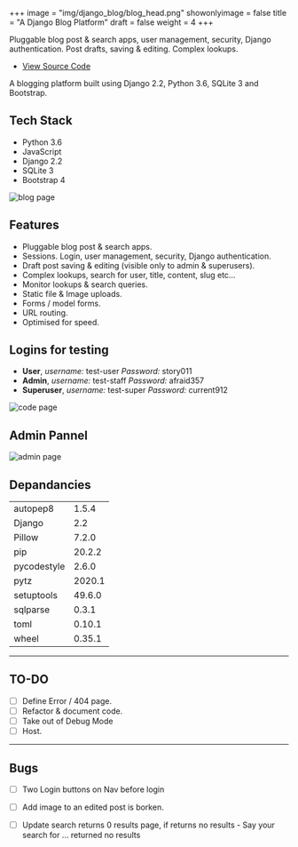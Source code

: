 +++
image = "img/django_blog/blog_head.png"
showonlyimage = false
title = "A Django Blog Platform"
draft = false
weight = 4
+++

Pluggable blog post & search apps, user management, security, Django authentication. Post drafts, saving & editing. Complex lookups.

<!--more-->

- [View Source Code](https://github.com/andybyers21/django-blog-platform)

A blogging platform built using Django 2.2, Python 3.6, SQLite 3 and Bootstrap.

## Tech Stack

- Python 3.6
- JavaScript
- Django 2.2
- SQLite 3
- Bootstrap 4

![blog page](/img/django_blog/blog_page.png)

## Features

- Pluggable blog post & search apps.
- Sessions. Login, user management, security, Django authentication.
- Draft post saving & editing (visible only to admin & superusers).
- Complex lookups, search for user, title, content, slug etc…
- Monitor lookups & search queries.
- Static file & Image uploads.
- Forms / model forms.
- URL routing.
- Optimised for speed.

## Logins for testing

- **User**, *username:* test-user *Password:* story011
- **Admin**, *username:* test-staff *Password:* afraid357
- **Superuser**, *username:* test-super *Password:* current912

![code page](/img/django_blog/blog_code.png)


## Admin Pannel

![admin page](/img/django_blog/blog_admin.png)

## Depandancies

|||
|---------------|------------|
autopep8        |   1.5.4
Django          |   2.2
Pillow          |   7.2.0
pip             |   20.2.2
pycodestyle     |   2.6.0
pytz            |   2020.1
setuptools      |   49.6.0
sqlparse        |   0.3.1
toml            |   0.10.1
wheel           |   0.35.1

---

## TO-DO

- [ ] Define Error / 404 page.
- [ ] Refactor & document code.
- [ ] Take out of Debug Mode
- [ ] Host.

---

## Bugs

- [ ] Two Login buttons on Nav before login
- [ ] Add image to an edited post is borken.
- [ ] Update search returns 0 results page, if returns no results - Say your search for … returned no results

